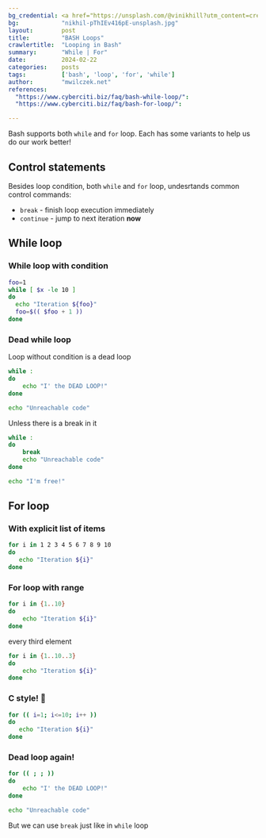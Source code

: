 ```yaml
---
bg_credential: <a href="https://unsplash.com/@vinikhill?utm_content=creditCopyText&utm_medium=referral&utm_source=unsplash">NIKHIL</a> on <a href="https://unsplash.com/photos/a-red-and-black-background-with-a-circular-design-pThIEv416pE?utm_content=creditCopyText&utm_medium=referral&utm_source=unsplash">Unsplash</a>
bg:            "nikhil-pThIEv416pE-unsplash.jpg"
layout:        post
title:         "BASH Loops"
crawlertitle:  "Looping in Bash"
summary:       "While | For"
date:          2024-02-22
categories:    posts
tags:          ['bash', 'loop', 'for', 'while']
author:        "mwilczek.net"
references:
  "https://www.cyberciti.biz/faq/bash-while-loop/":
  "https://www.cyberciti.biz/faq/bash-for-loop/":

---
```


Bash supports both `while` and `for` loop. Each has some variants to help us do our work better!

## Control statements

Besides loop condition, both `while` and `for` loop, undesrtands common control commands:

- `break` - finish loop execution immediately
- `continue` - jump to next iteration **now**

## While loop

### While loop with condition

```bash
foo=1
while [ $x -le 10 ]
do
  echo "Iteration ${foo}"
  foo=$(( $foo + 1 ))
done
```

### Dead while loop

Loop without condition is a dead loop

```bash
while :
do
	echo "I' the DEAD LOOP!"
done

echo "Unreachable code"
```

Unless there is a break in it


```bash
while :
do
	break
    echo "Unreachable code"
done

echo "I'm free!"
```

## For loop

### With explicit list of items

```bash
for i in 1 2 3 4 5 6 7 8 9 10
do
   echo "Iteration ${i}"
done
```

### For loop with range

```bash
for i in {1..10}
do
    echo "Iteration ${i}"
done
```

every third element

```bash
for i in {1..10..3}
do
    echo "Iteration ${i}"
done
```

### C style! 💃

```bash
for (( i=1; i<=10; i++ ))
do
   echo "Iteration ${i}"
done
```

### Dead loop again!

```bash
for (( ; ; ))
do
	echo "I' the DEAD LOOP!"
done

echo "Unreachable code"
```

But we can use `break` just like in `while` loop